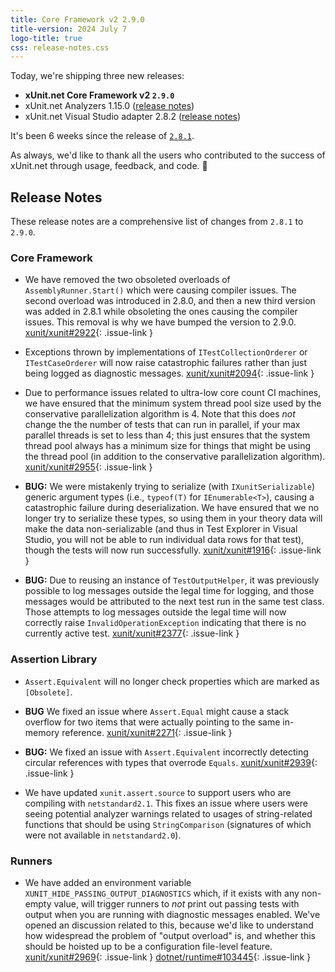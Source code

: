 ```yaml
---
title: Core Framework v2 2.9.0
title-version: 2024 July 7
logo-title: true
css: release-notes.css
---
```


Today, we're shipping three new releases:

* **xUnit.net Core Framework v2 `2.9.0`**
* xUnit.net Analyzers 1.15.0 ([release notes](/releases/analyzers/1.15.0))
* xUnit.net Visual Studio adapter 2.8.2 ([release notes](/releases/visualstudio/2.8.2))

It's been 6 weeks since the release of [`2.8.1`](/releases/v2/2.8.1).

As always, we'd like to thank all the users who contributed to the success of xUnit.net through usage, feedback, and code. 🎉

## Release Notes

These release notes are a comprehensive list of changes from `2.8.1` to `2.9.0`.

### Core Framework

* We have removed the two obsoleted overloads of `AssemblyRunner.Start()` which were causing compiler issues. The second overload was introduced in 2.8.0, and then a new third version was added in 2.8.1 while obsoleting the ones causing the compiler issues. This removal is why we have bumped the version to 2.9.0. [xunit/xunit#2922](https://github.com/xunit/xunit/issues/2922){: .issue-link }

* Exceptions thrown by implementations of `ITestCollectionOrderer` or `ITestCaseOrderer` will now raise catastrophic failures rather than just being logged as diagnostic messages. [xunit/xunit#2094](https://github.com/xunit/xunit/issues/2094){: .issue-link }

* Due to performance issues related to ultra-low core count CI machines, we have ensured that the minimum system thread pool size used by the conservative parallelization algorithm is 4. Note that this does *not* change the the number of tests that can run in parallel, if your max parallel threads is set to less than 4; this just ensures that the system thread pool always has a minimum size for things that might be using the thread pool (in addition to the conservative parallelization algorithm). [xunit/xunit#2955](https://github.com/xunit/xunit/issues/2955){: .issue-link }

* **BUG:** We were mistakenly trying to serialize (with `IXunitSerializable`) generic argument types (i.e., `typeof(T)` for `IEnumerable<T>`), causing a catastrophic failure during deserialization. We have ensured that we no longer try to serialize these types, so using them in your theory data will make the data non-serializable (and thus in Test Explorer in Visual Studio, you will not be able to run individual data rows for that test), though the tests will now run successfully. [xunit/xunit#1916](https://github.com/xunit/xunit/issues/1916){: .issue-link }

* **BUG:** Due to reusing an instance of `TestOutputHelper`, it was previously possible to log messages outside the legal time for logging, and those messages would be attributed to the next test run in the same test class. Those attempts to log messages outside the legal time will now correctly raise `InvalidOperationException` indicating that there is no currently active test. [xunit/xunit#2377](https://github.com/xunit/xunit/issues/2377){: .issue-link }

### Assertion Library

* `Assert.Equivalent` will no longer check properties which are marked as `[Obsolete]`.

* **BUG** We fixed an issue where `Assert.Equal` might cause a stack overflow for two items that were actually pointing to the same in-memory reference. [xunit/xunit#2271](https://github.com/xunit/xunit/issues/2271){: .issue-link }

* **BUG:** We fixed an issue with `Assert.Equivalent` incorrectly detecting circular references with types that overrode `Equals`. [xunit/xunit#2939](https://github.com/xunit/xunit/issues/2939){: .issue-link }

* We have updated `xunit.assert.source` to support users who are compiling with `netstandard2.1`. This fixes an issue where users were seeing potential analyzer warnings related to usages of string-related functions that should be using `StringComparison` (signatures of which were not available in `netstandard2.0`).

### Runners

* We have added an environment variable `XUNIT_HIDE_PASSING_OUTPUT_DIAGNOSTICS` which, if it exists with any non-empty value, will trigger runners to *not* print out passing tests with output when you are running with diagnostic messages enabled. We've opened an discussion related to this, because we'd like to understand how widespread the problem of "output overload" is, and whether this should be hoisted up to be a configuration file-level feature. [xunit/xunit#2969](https://github.com/xunit/xunit/discussions/2969){: .issue-link } [dotnet/runtime#103445](https://github.com/dotnet/runtime/issues/103445){: .issue-link }

